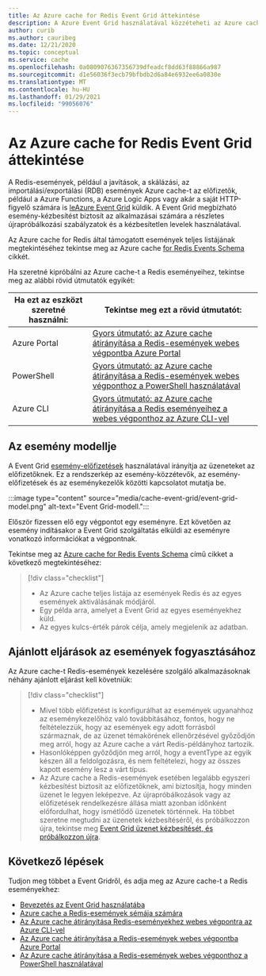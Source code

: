 ```yaml
---
title: Az Azure cache for Redis Event Grid áttekintése
description: A Azure Event Grid használatával közzéteheti az Azure cache-t a Redis eseményeihez.
author: curib
ms.author: cauribeg
ms.date: 12/21/2020
ms.topic: conceptual
ms.service: cache
ms.openlocfilehash: 0a0809076367356739dfeadcf8dd63f88866a987
ms.sourcegitcommit: d1e56036f3ecb79bfbdb2d6a84e6932ee6a0830e
ms.translationtype: MT
ms.contentlocale: hu-HU
ms.lasthandoff: 01/29/2021
ms.locfileid: "99056076"
---
```

# <a name="azure-cache-for-redis-event-grid-overview"></a>Az Azure cache for Redis Event Grid áttekintése 

A Redis-események, például a javítások, a skálázási, az importálási/exportálási (RDB) események Azure cache-t az előfizetők, például a Azure Functions, a Azure Logic Apps vagy akár a saját HTTP-figyelő számára is [leAzure Event Grid](https://azure.microsoft.com/services/event-grid/) küldik. A Event Grid megbízható esemény-kézbesítést biztosít az alkalmazásai számára a részletes újrapróbálkozási szabályzatok és a kézbesítetlen levelek használatával.

Az Azure cache for Redis által támogatott események teljes listájának megtekintéséhez tekintse meg az Azure cache [for Redis Events Schema](../event-grid/event-schema-azure-cache.md) cikkét.

Ha szeretné kipróbálni az Azure cache-t a Redis eseményeihez, tekintse meg az alábbi rövid útmutatók egyikét:

|Ha ezt az eszközt szeretné használni:    |Tekintse meg ezt a rövid útmutatót: |
|--|-|
|Azure Portal    |[Gyors útmutató: az Azure cache átirányítása a Redis-események webes végpontba Azure Portal](cache-event-grid-quickstart-portal.md)|
|PowerShell    |[Gyors útmutató: az Azure cache átirányítása a Redis-események webes végponthoz a PowerShell használatával](cache-event-grid-quickstart-powershell.md)|
|Azure CLI    |[Gyors útmutató: az Azure cache átirányítása a Redis eseményeihez a webes végponthoz az Azure CLI-vel](cache-event-grid-quickstart-cli.md)|

## <a name="the-event-model"></a>Az esemény modellje

A Event Grid [esemény-előfizetések](../event-grid/concepts.md#event-subscriptions) használatával irányítja az üzeneteket az előfizetőknek. Ez a rendszerkép az esemény-közzétevők, az esemény-előfizetések és az eseménykezelők közötti kapcsolatot mutatja be.

:::image type="content" source="media/cache-event-grid/event-grid-model.png" alt-text="Event Grid-modell.":::

Először fizessen elő egy végpontot egy eseményre. Ezt követően az esemény indításakor a Event Grid szolgáltatás elküldi az eseményre vonatkozó információkat a végpontnak.

Tekintse meg az [Azure cache for Redis Events Schema](../event-grid/event-schema-azure-cache.md) című cikket a következő megtekintéséhez:

> [!div class="checklist"]
> * Az Azure cache teljes listája az események Redis és az egyes események aktiválásának módjáról.
> * Egy példa arra, amelyet a Event Grid az egyes eseményekhez küld.
> * Az egyes kulcs-érték párok célja, amely megjelenik az adatban.


## <a name="best-practices-for-consuming-events"></a>Ajánlott eljárások az események fogyasztásához

Az Azure cache-t Redis-események kezelésére szolgáló alkalmazásoknak néhány ajánlott eljárást kell követniük:
> [!div class="checklist"]
> * Mivel több előfizetést is konfigurálhat az események ugyanahhoz az eseménykezelőhöz való továbbításához, fontos, hogy ne feltételezzük, hogy az események egy adott forrásból származnak, de az üzenet témakörének ellenőrzésével győződjön meg arról, hogy az Azure cache a várt Redis-példányhoz tartozik.
> * Hasonlóképpen győződjön meg arról, hogy a eventType az egyik készen áll a feldolgozásra, és nem feltételezi, hogy az összes kapott esemény lesz a várt típus.
> * Az Azure cache a Redis-események esetében legalább egyszeri kézbesítést biztosít az előfizetőknek, ami biztosítja, hogy minden üzenet le legyen leképezve. Az újrapróbálkozások vagy az előfizetések rendelkezésre állása miatt azonban időnként előfordulhat, hogy ismétlődő üzenetek történnek. Ha többet szeretne megtudni az üzenetek kézbesítéséről, és próbálkozzon újra, tekintse meg [Event Grid üzenet kézbesítését, és próbálkozzon újra](../event-grid/delivery-and-retry.md).


## <a name="next-steps"></a>Következő lépések

Tudjon meg többet a Event Gridről, és adja meg az Azure cache-t a Redis eseményekhez:

- [Bevezetés az Event Grid használatába](../event-grid/overview.md)
- [Azure cache a Redis-események sémája számára](../event-grid/event-schema-azure-cache.md)
- [Az Azure cache átirányítása Redis-eseményekhez webes végpontra az Azure CLI-vel](cache-event-grid-quickstart-cli.md)
- [Az Azure cache átirányítása a Redis-események webes végpontba Azure Portal](cache-event-grid-quickstart-portal.md)
- [Az Azure cache átirányítása a Redis-események webes végponthoz a PowerShell használatával](cache-event-grid-quickstart-powershell.md)
